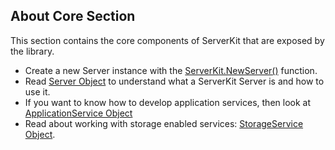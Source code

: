 
About Core Section
---------------------------------------------------------------------

This section contains the core components of ServerKit that are exposed by the library.

- Create a new Server instance with the [ServerKit.NewServer()](api/1002--ServerKit-NewServer.md) function.
- Read [Server Object](api/1600-Server-Object.md) to understand what a ServerKit Server is and how to use it.
- If you want to know how to develop application services,
	then look at [ApplicationService Object](api/1400-ApplicationService-Object.md)
- Read about working with storage enabled services: [StorageService Object](api/1500-StorageService-Object.md).
